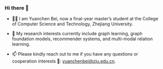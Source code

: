 ### Hi there 👋

- 👨‍💻‍ I am Yuanchen Bei, now a final-year master’s student at the College of Computer Science and Technology, Zhejiang University.

- 🌱 My research interests currently include graph learning, graph foundation models, recommender systems, and multi-modal relation learning.

- 📫 Please kindly reach out to me if you have any questions or cooperation interests 👯: yuanchenbei@zju.edu.cn.

<!--
- 💬 I am looking for Ph.D. opportunities in Summer/Fall 2025. I sincerely appreciate any opportunity if you are interested in working with me 🤗!
-->

<!--
**YuanchenBei/YuanchenBei** is a ✨ _special_ ✨ repository because its `README.md` (this file) appears on your GitHub profile.

Here are some ideas to get you started:

- 🔭 I’m currently working on ...
- 🌱 I’m currently learning ...
- 👯 I’m looking to collaborate on ...
- 🤔 I’m looking for help with ...
- 💬 Ask me about ...
- 📫 How to reach me: ...
- 😄 Pronouns: ...
- ⚡ Fun fact: ...
-->
